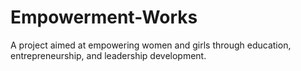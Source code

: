 # Empowerment-Works
A project aimed at empowering women and girls through education, entrepreneurship, and leadership development.
